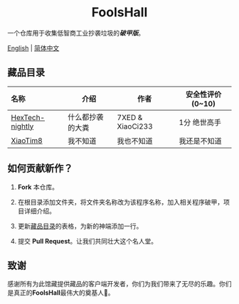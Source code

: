 <h1 align="center">FoolsHall</h1>

一个仓库用于收集低智商工业抄袭垃圾的***破甲版***。

[English](./README.md) | [简体中文](./README.cn.md)

## 藏品目录

| 名称                                                   | 介绍               | 作者               | 安全性评价(0~10)      |
|:-----------------------------------------------------|------------------|------------------|------------------|
| [HexTech-nightly](hextech-nightly/README.hextech.md) | 什么都抄袭的大粪         | 7XED & XiaoCi233 | 1分 绝世高手          |
| [XiaoTim8](XiaoTim/README.xiaotim.md)                | 我不知道             | 我也不知道            | 我还是不知道           |

## 如何贡献新作？

1. **Fork** 本仓库。

2. 在根目录添加文件夹，将文件夹名称改为该程序名称，加入相关程序破甲，项目详细介绍。

3. 更新<u>藏品目录</u>的表格，为新的神端添加一行。

4. 提交 **Pull Request**。让我们共同壮大这个名人堂。

## 致谢

感谢所有为此馆藏提供藏品的客户端开发者，你们为我们带来了无尽的乐趣。你们是真正的**FoolsHall**最伟大的奠基人🙏。





